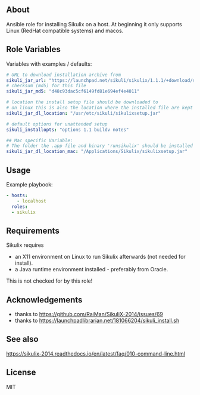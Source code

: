 About
-----

Ansible role for installing Sikulix on a host.
At beginning it only supports Linux (RedHat compatible systems) and macos.


Role Variables
--------------

Variables with examples / defaults:

```yml
# URL to download installation archive from
sikuli_jar_url: "https://launchpad.net/sikuli/sikulix/1.1.1/+download/sikulixsetup-1.1.1.jar"
# checksum (md5) for this file
sikuli_jar_md5: "d48c93dac5cf6149fd81e694ef4e4011"

# location the install setup file should be downloaded to
# on linux this is also the location where the installed file are kept
sikuli_jar_dl_location: "/usr/etc/sikuli/sikulixsetup.jar"

# default options for unattended setup
sikuli_installopts: "options 1.1 buildv notes"

## Mac specific Variable:
# The folder the .app file and binary 'runsikulix' should be installed to
sikuli_jar_dl_location_mac: "/Applications/Sikulix/sikulixsetup.jar"
```


Usage
-----
 Example playbook:
```yml
- hosts:
    - localhost
  roles:
  - sikulix
```


Requirements
------------

Sikulix requires
* an X11 environment on Linux to run Sikulix afterwards (not needed for install).
* a Java runtime environment installed - preferably from Oracle.

This is not checked for by this role!


Acknowledgements
----------------

* thanks to https://github.com/RaiMan/SikuliX-2014/issues/69
* thanks to https://launchpadlibrarian.net/181066204/sikuli_install.sh


See also
--------

https://sikulix-2014.readthedocs.io/en/latest/faq/010-command-line.html


License
-------

MIT
